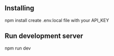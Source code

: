 ## Installing

npm install
create .env.local file with your API_KEY

## Run development server
npm run dev
